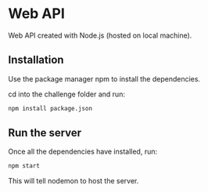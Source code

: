 # Web API

Web API created with Node.js (hosted on local machine).

## Installation

Use the package manager npm to install the dependencies.

cd into the challenge folder and run:
```bash
npm install package.json
```

## Run the server

Once all the dependencies have installed, run:

```bash
npm start
```

This will tell nodemon to host the server.
